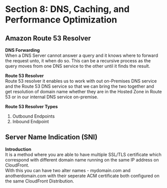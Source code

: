 # Section 8: DNS, Caching, and Performance Optimization

## Amazon Route 53 Resolver
__DNS Forwarding__  
When a DNS Server cannot answer a query and it knows where to forward the request unto, it when do so. This can be a recursive process as the query moves from one DNS service to the other until it finds the result.  

__Route 53 Resolver__  
Route 53 resolver it enables us to work with out on-Premises DNS service and the Route 53 DNS service so that we can bring the two together and get resolution of domain name whether they are in the Hosted Zone in Route 53 or in our internal DNS service on-premise.   

__Route 53  Resolver Types__  
1. Outbound Endpoints
2. Inbound Endpoint

## Server Name Indication (SNI)
__Introduction__  
It is a method where you are able to have multiple SSL/TLS certificate which correspond with different domain name running on the same IP address on CloudFront.   
With this you can have two alter names - mydomain.com and anotherdomain.com with their seperate ACM certificate both configured on the same CloudFront Distribution.   
